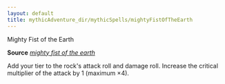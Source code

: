 ```yaml
---
layout: default
title: mythicAdventure_dir/mythicSpells/mightyFistOfTheEarth
---
```

Mighty Fist of the Earth

**Source** [_mighty fist of the earth_](advancedRaceGuid_dir/featuredRaces/oreads#_mighty-fist-of-the-earth)

Add your tier to the rock's attack roll and damage roll. Increase the critical multiplier of the attack by 1 (maximum ×4).


